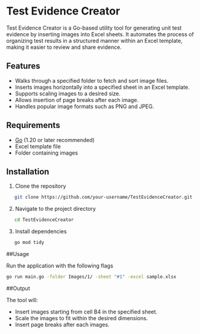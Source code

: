 # Test Evidence Creator

Test Evidence Creator is a Go-based utility tool for generating unit test evidence by inserting images into Excel sheets. 
It automates the process of organizing test results in a structured manner within an Excel template, making it easier to review and share evidence.

## Features

- Walks through a specified folder to fetch and sort image files.
- Inserts images horizontally into a specified sheet in an Excel template.
- Supports scaling images to a desired size.
- Allows insertion of page breaks after each image.
- Handles popular image formats such as PNG and JPEG.

## Requirements

- [Go](https://go.dev/) (1.20 or later recommended)
- Excel template file
- Folder containing images

## Installation

1. Clone the repository

```bash
   git clone https://github.com/your-username/TestEvidenceCreator.git
```

2. Navigate to the project directory

```bash
   cd TestEvidenceCreator
```

3. Install dependencies
```bash
   go mod tidy
```

##Usage

Run the application with the following flags

```bash
go run main.go -folder Images/1/ -sheet "#1" -excel sample.xlsx
```

##Output

The tool will:

- Insert images starting from cell B4 in the specified sheet.
- Scale the images to fit within the desired dimensions.
- Insert page breaks after each images.


